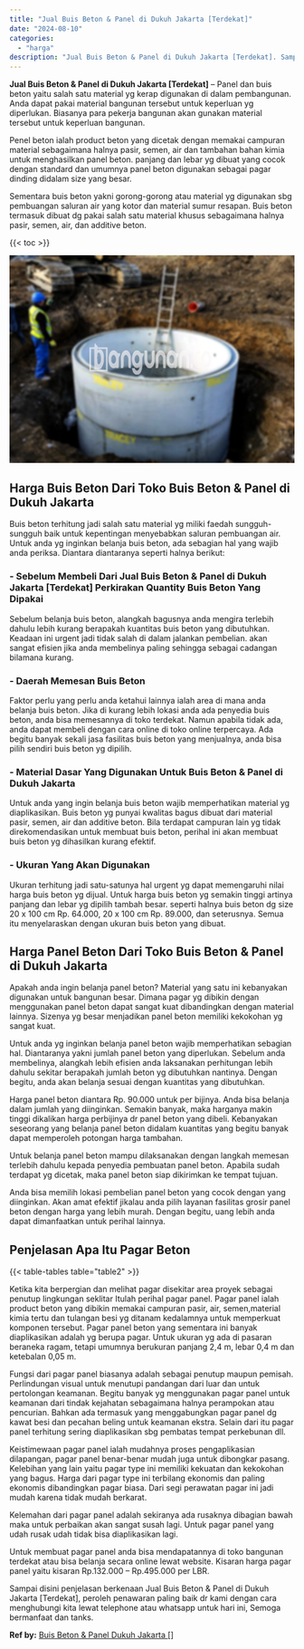```yaml
---
title: "Jual Buis Beton & Panel di Dukuh Jakarta [Terdekat]"
date: "2024-08-10"
categories: 
  - "harga"
description: "Jual Buis Beton & Panel di Dukuh Jakarta [Terdekat]. Sampai disini penjelasan berkenaan Jual Buis Beton & Panel di Dukuh Jakarta [Terdekat], peroleh penawa..."
---
```


**Jual Buis Beton & Panel di Dukuh Jakarta \[Terdekat\]** – Panel dan buis beton yaitu salah satu material yg kerap digunakan di dalam pembangunan. Anda dapat pakai material bangunan tersebut untuk keperluan yg diperlukan. Biasanya para pekerja bangunan akan gunakan material tersebut untuk keperluan bangunan.

Penel beton ialah product beton yang dicetak dengan memakai campuran material sebagaimana halnya pasir, semen, air dan tambahan bahan kimia untuk menghasilkan panel beton. panjang dan lebar yg dibuat yang cocok dengan standard dan umumnya panel beton digunakan sebagai pagar dinding didalam size yang besar.

Sementara buis beton yakni gorong-gorong atau material yg digunakan sbg pembuangan saluran air yang kotor dan material sumur resapan. Buis beton termasuk dibuat dg pakai salah satu material khusus sebagaimana halnya pasir, semen, air, dan additive beton.

{{< toc >}}

![Jual Buis Beton & Panel di Dukuh Jakarta [Terdekat]](/images/jual-panel-buis-beton-murah-43.png)

## Harga Buis Beton Dari Toko Buis Beton & Panel di Dukuh Jakarta

Buis beton terhitung jadi salah satu material yg miliki faedah sungguh-sungguh baik untuk kepentingan menyebabkan saluran pembuangan air. Untuk anda yg inginkan belanja buis beton, ada sebagian hal yang wajib anda periksa. Diantara diantaranya seperti halnya berikut:

### \- Sebelum Membeli Dari Jual Buis Beton & Panel di Dukuh Jakarta \[Terdekat\] Perkirakan Quantity Buis Beton Yang Dipakai

Sebelum belanja buis beton, alangkah bagusnya anda mengira terlebih dahulu lebih kurang berapakah kuantitas buis beton yang dibutuhkan. Keadaan ini urgent jadi tidak salah di dalam jalankan pembelian. akan sangat efisien jika anda membelinya paling sehingga sebagai cadangan bilamana kurang.

### \- Daerah Memesan Buis Beton

Faktor perlu yang perlu anda ketahui lainnya ialah area di mana anda belanja buis beton. Jika di kurang lebih lokasi anda ada penyedia buis beton, anda bisa memesannya di toko terdekat. Namun apabila tidak ada, anda dapat membeli dengan cara online di toko online terpercaya. Ada begitu banyak sekali jasa fasilitas buis beton yang menjualnya, anda bisa pilih sendiri buis beton yg dipilih.

### \- Material Dasar Yang Digunakan Untuk Buis Beton & Panel di Dukuh Jakarta

Untuk anda yang ingin belanja buis beton wajib memperhatikan material yg diaplikasikan. Buis beton yg punyai kwalitas bagus dibuat dari material pasir, semen, air dan additive beton. Bila terdapat campuran lain yg tidak direkomendasikan untuk membuat buis beton, perihal ini akan membuat buis beton yg dihasilkan kurang efektif.

### \- Ukuran Yang Akan Digunakan

Ukuran terhitung jadi satu-satunya hal urgent yg dapat memengaruhi nilai harga buis beton yg dijual. Untuk harga buis beton yg semakin tinggi artinya panjang dan lebar yg dipilih tambah besar. seperti halnya buis beton dg size 20 x 100 cm Rp. 64.000, 20 x 100 cm Rp. 89.000, dan seterusnya. Semua itu menyelaraskan dengan ukuran buis beton yang dibuat.

## Harga Panel Beton Dari Toko Buis Beton & Panel di Dukuh Jakarta

Apakah anda ingin belanja panel beton? Material yang satu ini kebanyakan digunakan untuk bangunan besar. Dimana pagar yg dibikin dengan menggunakan panel beton dapat sangat kuat dibandingkan dengan material lainnya. Sizenya yg besar menjadikan panel beton memiliki kekokohan yg sangat kuat.

Untuk anda yg inginkan belanja panel beton wajib memperhatikan sebagian hal. Diantaranya yakni jumlah panel beton yang diperlukan. Sebelum anda membelinya, alangkah lebih efisien anda laksanakan perhitungan lebih dahulu sekitar berapakah jumlah beton yg dibutuhkan nantinya. Dengan begitu, anda akan belanja sesuai dengan kuantitas yang dibutuhkan.

Harga panel beton diantara Rp. 90.000 untuk per bijinya. Anda bisa belanja dalam jumlah yang diinginkan. Semakin banyak, maka harganya makin tinggi dikalikan harga perbijinya dr panel beton yang dibeli. Kebanyakan seseorang yang belanja panel beton didalam kuantitas yang begitu banyak dapat memperoleh potongan harga tambahan.

Untuk belanja panel beton mampu dilaksanakan dengan langkah memesan terlebih dahulu kepada penyedia pembuatan panel beton. Apabila sudah terdapat yg dicetak, maka panel beton siap dikirimkan ke tempat tujuan.

Anda bisa memilih lokasi pembelian panel beton yang cocok dengan yang diinginkan. Akan amat efektif jikalau anda pilih layanan fasilitas grosir panel beton dengan harga yang lebih murah. Dengan begitu, uang lebih anda dapat dimanfaatkan untuk perihal lainnya.

## Penjelasan Apa Itu Pagar Beton

{{< table-tables table="table2" >}}

Ketika kita berpergian dan melihat pagar disekitar area proyek sebagai penutup lingkungan seklitar Itulah perihal pagar panel. Pagar panel ialah product beton yang dibikin memakai campuran pasir, air, semen,material kimia tertu dan tulangan besi yg ditanam kedalamnya untuk memperkuat komponen tersebut. Pagar panel beton yang sementara ini banyak diaplikasikan adalah yg berupa pagar. Untuk ukuran yg ada di pasaran beraneka ragam, tetapi umumnya berukuran panjang 2,4 m, lebar 0,4 m dan ketebalan 0,05 m.

Fungsi dari pagar panel biasanya adalah sebagai penutup maupun pemisah. Perlindungan visual untuk menutupi pandangan dari luar dan untuk pertolongan keamanan. Begitu banyak yg menggunakan pagar panel untuk keamanan dari tindak kejahatan sebagaimana halnya perampokan atau pencurian. Bahkan ada termasuk yang menggabungkan pagar panel dg kawat besi dan pecahan beling untuk keamanan ekstra. Selain dari itu pagar panel terhitung sering diaplikasikan sbg pembatas tempat perkebunan dll.

Keistimewaan pagar panel ialah mudahnya proses pengaplikasian dilapangan, pagar panel benar-benar mudah juga untuk dibongkar pasang. Kelebihan yang lain yaitu pagar type ini memiliki kekuatan dan kekokohan yang bagus. Harga dari pagar type ini terbilang ekonomis dan paling ekonomis dibandingkan pagar biasa. Dari segi perawatan pagar ini jadi mudah karena tidak mudah berkarat.

Kelemahan dari pagar panel adalah sekiranya ada rusaknya dibagian bawah maka untuk perbaikan akan sangat susah lagi. Untuk pagar panel yang udah rusak udah tidak bisa diaplikasikan lagi.

Untuk membuat pagar panel anda bisa mendapatannya di toko bangunan terdekat atau bisa belanja secara online lewat website. Kisaran harga pagar panel yaitu kisaran Rp.132.000 – Rp.495.000 per LBR.

Sampai disini penjelasan berkenaan Jual Buis Beton & Panel di Dukuh Jakarta \[Terdekat\], peroleh penawaran paling baik dr kami dengan cara menghubungi kita lewat telephone atau whatsapp untuk hari ini, Semoga bermanfaat dan tanks.

**Ref by:** [Buis Beton & Panel Dukuh Jakarta []](https://id.wikipedia.org/wiki/Buis)
